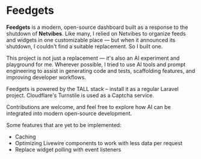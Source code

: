 # Feedgets

**Feedgets** is a modern, open-source dashboard built as a response to the shutdown of **Netvibes**. Like many, I relied on Netvibes to organize feeds and widgets in one customizable place — but when it announced its shutdown, I couldn't find a suitable replacement. So I built one.

This project is not just a replacement — it's also an AI experiment and playground for me. Wherever possible, I tried to use AI tools and prompt engineering to assist in generating code and tests, scaffolding features, and improving developer workflows.

Feedgets is powered by the TALL stack – install it as a regular Laravel project. Cloudflare's Turnstile is used as a Captcha service.

Contributions are welcome, and feel free to explore how AI can be integrated into modern open-source development.

Some features that are yet to be implemented:
- Caching
- Optimizing Livewire components to work with less data per request
- Replace widget polling with event listeners